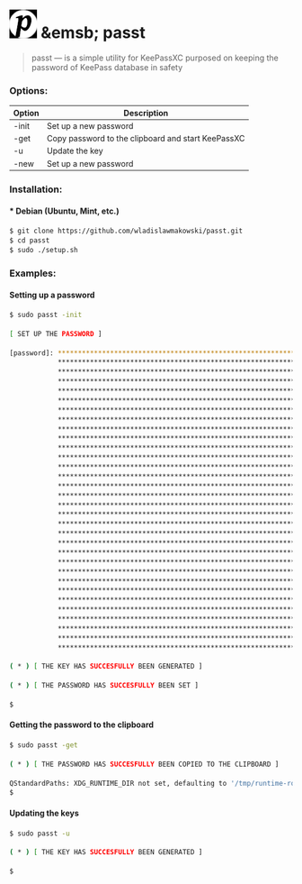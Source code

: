 # ![ logo ](https://github.com/wladislawmakowski/passt/blob/master/Logo.png) &emsb; passt
> passt — is a simple utility for KeePassXC purposed on keeping the password of KeePass database in safety

### Options:

| Option | Description                                        |
|--------|----------------------------------------------------|
| -init  | Set up a new password                              |
| -get   | Copy password to the clipboard and start KeePassXC |
| -u     | Update the key                                     |
| -new   | Set up a new password                              |

### Installation:
#### * Debian (Ubuntu, Mint, etc.)
```bash
$ git clone https://github.com/wladislawmakowski/passt.git
$ cd passt
$ sudo ./setup.sh
```

### Examples:

#### Setting up a password
```bash
$ sudo passt -init

[ SET UP THE PASSWORD ]

[password]: ****************************************************************
            ****************************************************************
            ****************************************************************
            ****************************************************************
            ****************************************************************
            ****************************************************************
            ****************************************************************
            ****************************************************************
            ****************************************************************
            ****************************************************************
            ****************************************************************
            ****************************************************************
            ****************************************************************
            ****************************************************************
            ****************************************************************
            ****************************************************************
            ****************************************************************
            ****************************************************************
            ****************************************************************
            ****************************************************************
            ****************************************************************
            ****************************************************************
            ****************************************************************
            ****************************************************************
            ****************************************************************
            ****************************************************************
            ****************************************************************
            ****************************************************************
            ****************************************************************
            ****************************************************************
            ****************************************************************
            ****************************************************************
            
( * ) [ THE KEY HAS SUCCESFULLY BEEN GENERATED ]
            
( * ) [ THE PASSWORD HAS SUCCESFULLY BEEN SET ]

$ 
```
#### Getting the password to the clipboard
```bash
$ sudo passt -get

( * ) [ THE PASSWORD HAS SUCCESFULLY BEEN COPIED TO THE CLIPBOARD ]

QStandardPaths: XDG_RUNTIME_DIR not set, defaulting to '/tmp/runtime-root'
$
```

#### Updating the keys
```bash
$ sudo passt -u

( * ) [ THE KEY HAS SUCCESFULLY BEEN GENERATED ]

$
```
